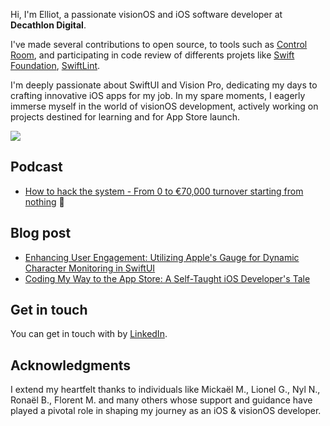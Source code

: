 Hi, I'm Elliot, a passionate visionOS and iOS software developer at **Decathlon Digital**.

I've made several contributions to open source, to tools such as [Control Room](https://github.com/twostraws/ControlRoom/pulls?q=is%3Apour+author%3Aharry-knight), and participating in code review of differents projets like [Swift Foundation](https://github.com/apple/swift-foundation), [SwiftLint](https://github.com/realm/SwiftLint).

I'm deeply passionate about SwiftUI and Vision Pro, dedicating my days to crafting innovative iOS apps for my job. In my spare moments, I eagerly immerse myself in the world of visionOS development, actively working on projects destined for learning and for App Store launch.

<img src="https://github.com/Harry-KNIGHT/Harry-KNIGHT/assets/63256761/de61ceea-894e-43e2-839d-c2aa5de750b7">

## Podcast

- [How to hack the system - From 0 to €70,000 turnover starting from nothing](https://www.apprendre-swiftui.fr/podcast) 🚀

## Blog post
- [Enhancing User Engagement: Utilizing Apple's Gauge for Dynamic Character Monitoring in SwiftUI](https://dubdub.space/elliot/enhancing-user-engagement-utilizing-apples-gauge-for-o)
- [Coding My Way to the App Store: A Self-Taught iOS Developer's Tale](https://dubdub.space/elliot/learning-ios-development-by-myself-to-the-m)

## Get in touch

You can get in touch with by [LinkedIn](https://www.linkedin.com/in/elliot-knight-appiwedia/).

## Acknowledgments

I extend my heartfelt thanks to individuals like Mickaël M., Lionel G., Nyl N., Ronaël B., Florent M. and many others whose support and guidance have played a pivotal role in shaping my journey as an iOS & visionOS developer.


